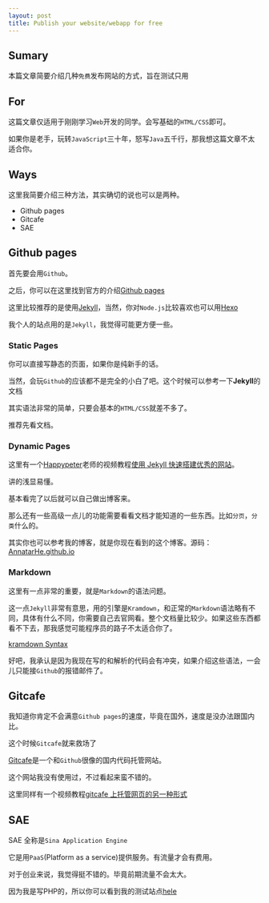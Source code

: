 ```yaml
---
layout: post
title: Publish your website/webapp for free
---
```


## Sumary

本篇文章简要介绍几种`免费`发布网站的方式，旨在测试只用

## For

这篇文章仅适用于刚刚学习`Web`开发的同学。会写基础的`HTML/CSS`即可。

如果你是老手，玩转`JavaScript`三十年，怒写`Java`五千行，那我想这篇文章不太适合你。

## Ways

这里我简要介绍三种方法，其实确切的说也可以是两种。

* Github pages
* Gitcafe
* SAE

## Github pages

首先要会用`Github`。

之后，你可以在这里找到官方的介绍[Github pages](https://pages.github.com/)

这里比较推荐的是使用[Jekyll](http://jekyllrb.com/)，当然，你对`Node.js`比较喜欢也可以用[Hexo](https://hexo.io/)

我个人的站点用的是`Jekyll`，我觉得可能更方便一些。

### Static Pages

你可以直接写静态的页面，如果你是纯新手的话。

当然，会玩`Github`的应该都不是完全的小白了吧。这个时候可以参考一下**Jekyll**的文档

其实语法非常的简单，只要会基本的`HTML/CSS`就差不多了。

推荐先看文档。

### Dynamic Pages

这里有一个[Happypeter](https://github.com/happypeter)老师的视频教程[使用 Jekyll 快速搭建优秀的网站](http://haoduoshipin.com/v/113)。

讲的浅显易懂。

基本看完了以后就可以自己做出博客来。

那么还有一些高级一点儿的功能需要看看文档才能知道的一些东西。比如`分页`，`分类`什么的。

其实你也可以参考我的博客，就是你现在看到的这个博客。源码：[AnnatarHe.github.io](https://github.com/AnnatarHe/AnnatarHe.github.io)

### Markdown

这里有一点非常的重要，就是`Markdown`的语法问题。

这一点`Jekyll`非常有意思，用的引擎是`Kramdown`，和正常的`Markdown`语法略有不同，具体有什么不同，你需要自己去官网看。整个文档量比较少。如果这些东西都看不下去，那我感觉可能程序员的路子不太适合你了。

[kramdown Syntax](http://kramdown.gettalong.org/syntax.html)

好吧，我承认是因为我现在写的和解析的代码会有冲突，如果介绍这些语法，一会儿只能接`Github`的报错邮件了。

## Gitcafe

我知道你肯定不会满意`Github pages`的速度，毕竟在国外，速度是没办法跟国内比。

这个时候`Gitcafe`就来救场了

[Gitcafe](https://gitcafe.com/)是一个和`Github`很像的国内代码托管网站。


这个网站我没有使用过，不过看起来蛮不错的。

这里同样有一个视频教程[gitcafe 上托管网页的另一种形式](http://haoduoshipin.com/v/159)

## SAE

SAE 全称是`Sina Application Engine`

它是用`PaaS`(Platform as a service)提供服务。有流量才会有费用。

对于创业来说，我觉得挺不错的。毕竟前期流量不会太大。

因为我是写PHP的，所以你可以看到我的测试站点[hele](http://hele.sinaapp.com/)